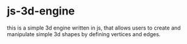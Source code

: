 # js-3d-engine
this is a simple 3d engine written in js, that allows users to create and manipulate simple 3d shapes by defining vertices and edges.
